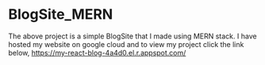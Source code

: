 # BlogSite_MERN

The above project is a simple BlogSite that I made using MERN stack.
I have hosted my website on google cloud and to view my project click the link below,
https://my-react-blog-4a4d0.el.r.appspot.com/
